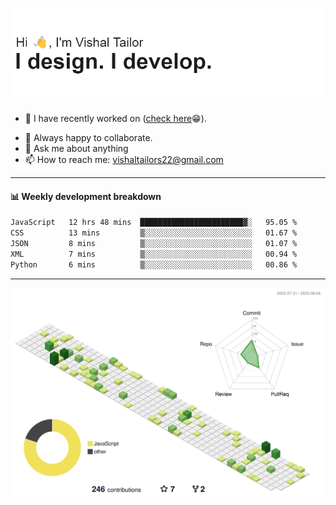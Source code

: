 ![Hi, I'm Vishal Tailor. I design. I develop.](https://github.com/vishaltailors/vishaltailors/blob/main/header.png?raw=true)

- 🔭 I have recently worked on ([check here](https://vishaltailor.com)😁).
<!-- - 🎦 Currently watching: JavaScript: The Hard Parts By Will Sentance. -->
- 👯 Always happy to collaborate.
- 💬 Ask me about anything
- 📫 How to reach me: <a href="mailto:vishaltailors22@gmail.com">vishaltailors22@gmail.com</a>

<hr /> 
<h4>📊 Weekly development breakdown</h4>
<!--START_SECTION:waka-->

```txt
JavaScript   12 hrs 48 mins  ███████████████████████▓░   95.05 %
CSS          13 mins         ▒░░░░░░░░░░░░░░░░░░░░░░░░   01.67 %
JSON         8 mins          ▒░░░░░░░░░░░░░░░░░░░░░░░░   01.07 %
XML          7 mins          ▒░░░░░░░░░░░░░░░░░░░░░░░░   00.94 %
Python       6 mins          ▒░░░░░░░░░░░░░░░░░░░░░░░░   00.86 %
```

<!--END_SECTION:waka-->
<hr /> 

![](./profile-3d-contrib/profile-green-animate.svg)
